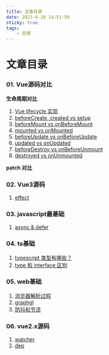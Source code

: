 ```yaml
---
title: 文章目录
date: 2023-6-20 14:51:59
sticky: true
tags: 
    - 目录
---
```


# 文章目录

### 01. Vue源码对比

**生命周期对比**

1. [Vue lifecycle 实现](/tblog/2023/06/20/vue_lifecycle/)
2. [beforeCreate, created vs setup](/tblog/2023/06/20/vue_setup_created_before_created/)
3. [beforeMount vs onBeforeMount](/tblog/2023/06/24/vue_beforeMount_onBeforeMount/)
4. [mounted vs onMounted](/tblog/2023/06/26/vue_mounted/)
5. [beforeUpdate vs onBeforeUpdate](/tblog/2023/06/26/vue_beforeUpdate/)
6. [updated vs onUpdated](/tblog/2023/06/28/vue_updated_onUpdated/)
7. [beforeDestroy vs onBeforeUnmount](/tblog/2023/06/28/vue_beforeDestroy_onBeforeUnmount/)
8. [destroyed vs onUnmounted](/tblog/2023/06/29/vue_destroyed_onUnmounted/)

**patch 对比**

### 02. Vue3源码

1. [effect](/tblog/2023/06/21/vue3_effect/)

### 03. javascript最基础

1. [async & defer](/tblog/2023/06/15/async&defer/)

### 04. ts基础

1. [typescript 类型有哪些？](/tblog/2023/06/15/typescript_type/)
2. [type 和 interface 区别](/tblog/2023/06/15/type_interface/)

### 05. web基础

1. [浏览器解析过程](/tblog/2023/06/15/browser_parsing/)
2. [graphgl](/tblog/2023/06/15/graphql/)
3. [防抖和节流](/tblog/2023/06/15/debounce_throttle/)

### 06. vue2.x源码

1. [watcher](/tblog/2023/06/27/vue2_watch/)
2. [dep](/tblog/2023/06/27/vue2_Dep/)